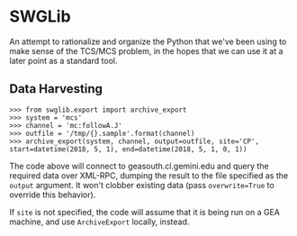 # SWGLib

An attempt to rationalize and organize the Python that we've been using to
make sense of the TCS/MCS problem, in the hopes that we can use it at a
later point as a standard tool.

## Data Harvesting

```
>>> from swglib.export import archive_export
>>> system = 'mcs'
>>> channel = 'mc:followA.J'
>>> outfile = '/tmp/{}.sample'.format(channel)
>>> archive_export(system, channel, output=outfile, site='CP', start=datetime(2018, 5, 1), end=datetime(2018, 5, 1, 0, 1))
```

The code above will connect to geasouth.cl.gemini.edu and query the required data over XML-RPC,
dumping the result to the file specified as the `output` argument. It won't clobber existing
data (pass `overwrite=True` to override this behavior).

If `site` is not specified, the code will assume that it is being run on a GEA machine, and use
`ArchiveExport` locally, instead.
